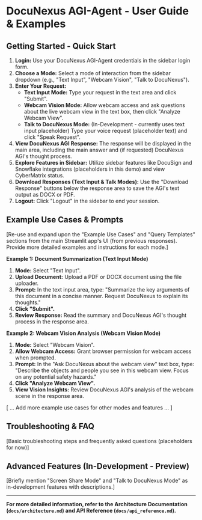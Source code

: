 # DocuNexus AGI-Agent - User Guide & Examples

## Getting Started - Quick Start

1.  **Login:**  Use your DocuNexus AGI-Agent credentials in the sidebar login form.
2.  **Choose a Mode:** Select a mode of interaction from the sidebar dropdown (e.g., "Text Input", "Webcam Vision", "Talk to DocuNexus").
3.  **Enter Your Request:**
    *   **Text Input Mode:** Type your request in the text area and click "Submit".
    *   **Webcam Vision Mode:**  Allow webcam access and ask questions about the live webcam view in the text box, then click "Analyze Webcam View".
    *   **Talk to DocuNexus Mode:** (In-Development - currently uses text input placeholder) Type your voice request (placeholder text) and click "Speak Request".
4.  **View DocuNexus AGI Response:** The response will be displayed in the main area, including the main answer and (if requested) DocuNexus AGI's thought process.
5.  **Explore Features in Sidebar:**  Utilize sidebar features like DocuSign and Snowflake integrations (placeholders in this demo) and view CyberMatrix status.
6.  **Download Responses (Text Input & Talk Modes):** Use the "Download Response" buttons below the response area to save the AGI's text output as DOCX or PDF.
7.  **Logout:** Click "Logout" in the sidebar to end your session.

## Example Use Cases & Prompts

[Re-use and expand upon the "Example Use Cases" and "Query Templates" sections from the main Streamlit app's UI (from previous responses). Provide more detailed examples and instructions for each mode.]

**Example 1: Document Summarization (Text Input Mode)**

1.  **Mode:** Select "Text Input".
2.  **Upload Document:** Upload a PDF or DOCX document using the file uploader.
3.  **Prompt:**  In the text input area, type: "Summarize the key arguments of this document in a concise manner. Request DocuNexus to explain its thoughts."
4.  **Click "Submit".**
5.  **Review Response:**  Read the summary and DocuNexus AGI's thought process in the response area.

**Example 2: Webcam Vision Analysis (Webcam Vision Mode)**

1.  **Mode:** Select "Webcam Vision".
2.  **Allow Webcam Access:** Grant browser permission for webcam access when prompted.
3.  **Prompt:** In the "Ask DocuNexus about the webcam view" text box, type: "Describe the objects and people you see in this webcam view. Focus on any potential safety hazards."
4.  **Click "Analyze Webcam View".**
5.  **View Vision Insights:** Review DocuNexus AGI's analysis of the webcam scene in the response area.

[ ... Add more example use cases for other modes and features ... ]

## Troubleshooting & FAQ

[Basic troubleshooting steps and frequently asked questions (placeholders for now)]

## Advanced Features (In-Development - Preview)

[Briefly mention "Screen Share Mode" and "Talk to DocuNexus Mode" as in-development features with descriptions.]

---

**For more detailed information, refer to the Architecture Documentation (`docs/architecture.md`) and API Reference (`docs/api_reference.md`).**
